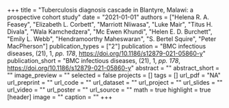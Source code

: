 +++
title = "Tuberculosis diagnosis cascade in Blantyre, Malawi: a prospective cohort study"
date = "2021-01-01"
authors = ["Helena R. A. Feasey", "Elizabeth L. Corbett", "Marriott Nliwasa", "Luke Mair", "Titus H. Divala", "Wala Kamchedzera", "Mc Ewen Khundi", "Helen E. D. Burchett", "Emily L. Webb", "Hendramoorthy Maheswaran", "S. Bertel Squire", "Peter MacPherson"]
publication_types = ["2"]
publication = "BMC infectious diseases, (21), 1, _pp. 178_, https://doi.org/10.1186/s12879-021-05860-y"
publication_short = "BMC infectious diseases, (21), 1, _pp. 178_, https://doi.org/10.1186/s12879-021-05860-y"
abstract = ""
abstract_short = ""
image_preview = ""
selected = false
projects = []
tags = []
url_pdf = "NA"
url_preprint = ""
url_code = ""
url_dataset = ""
url_project = ""
url_slides = ""
url_video = ""
url_poster = ""
url_source = ""
math = true
highlight = true
[header]
image = ""
caption = ""
+++

